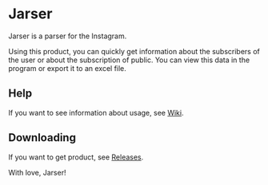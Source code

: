 # Jarser

Jarser is a parser for the Instagram. 

Using this product, you can quickly get information about the subscribers of the user or about the subscription of public. You can view this data in the program or export it to an excel file.

## Help
If you want to see information about usage, see [Wiki](https://github.com/Larkailya/jarser-parser/wiki).

## Downloading

If you want to get product, see [Releases](https://github.com/Larkailya/jarser-parser/releases).

With love, Jarser!
